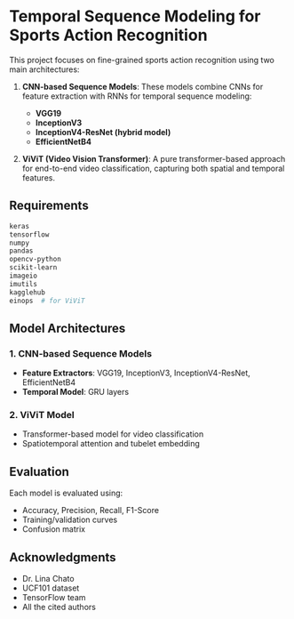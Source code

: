 # Temporal Sequence Modeling for Sports Action Recognition

This project focuses on fine-grained sports action recognition using two main architectures:

1. **CNN-based Sequence Models**: These models combine CNNs for feature extraction with RNNs for temporal sequence modeling:
   - **VGG19**
   - **InceptionV3**
   - **InceptionV4-ResNet (hybrid model)**
   - **EfficientNetB4**

2. **ViViT (Video Vision Transformer)**: A pure transformer-based approach for end-to-end video classification, capturing both spatial and temporal features.

## Requirements

```bash
keras
tensorflow
numpy
pandas
opencv-python
scikit-learn
imageio
imutils
kagglehub
einops  # for ViViT
```

## Model Architectures

### 1. CNN-based Sequence Models
- **Feature Extractors**: VGG19, InceptionV3, InceptionV4-ResNet, EfficientNetB4
- **Temporal Model**: GRU layers

### 2. ViViT Model
- Transformer-based model for video classification
- Spatiotemporal attention and tubelet embedding

## Evaluation

Each model is evaluated using:
- Accuracy, Precision, Recall, F1-Score
- Training/validation curves
- Confusion matrix

## Acknowledgments

- Dr. Lina Chato
- UCF101 dataset
- TensorFlow team
- All the cited authors
